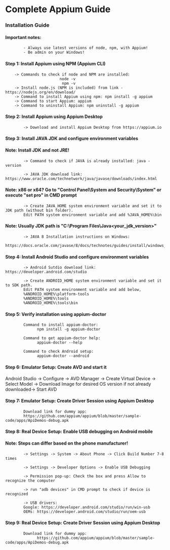 # Complete Appium Guide

### Installation Guide
#### Important notes: 
            - Always use latest versions of node, npm, with Appium!
            - Be admin on your Windows!


#### Step 1: Install Appium using NPM (Appium CLI)
        -> Commands to check if node and NPM are installed:
                            node -v
                             npm -v
        -> Install node.js (NPM is included) from link - https://nodejs.org/en/download/
        -> Command to install Appium using npm: npm install -g appium
        -> Command to start Appium: appium
        -> Command to uninstall Appium: npm uninstall -g appium


#### Step 2: Install Appium using Appium Desktop
            -> Download and install Appium Desktop from https://appium.io


#### Step 3: Install JAVA JDK and configure environment variables
#### Note: Install JDK and not JRE!
            -> Command to check if JAVA is already installed: java -version
            
            -> JAVA JDK download link: https://www.oracle.com/technetwork/java/javase/downloads/index.html
            
####  Note: x86 or x64? Go to "Control Panel\System and Security\System" or execute "set pro" in CMD prompt
            
            -> Create JAVA_HOME system environment variable and set it to JDK path (without bin folder). 
            Edit PATH system environment variable and add %JAVA_HOME%\bin
            
####  Note: Usually JDK path is "C:\Program Files\Java\<your_jdk_version>"
            
            -> JAVA 8 Installation instructions on Windows:
            https://docs.oracle.com/javase/8/docs/technotes/guides/install/windows_jdk_install.html#CHDEBCCJ


#### Step 4: Install Android Studio and configure environment variables
            -> Android Sutdio download link: https://developer.android.com/studio
            
            -> Create ANDROID_HOME system environment variable and set it to SDK path. 
            Edit PATH system environment variable and add below,
            %ANDROID_HOME%\platform-tools
            %ANDROID_HOME%\tools
            %ANDROID_HOME%\tools\bin


#### Step 5: Verify installation using appium-doctor
            Command to install appium-doctor: 
                  npm install -g appium-doctor
                  
            Command to get appium-doctor help:             
                  appium-doctor --help
                  
            Command to check Android setup: 
                  appium-doctor --android 


#### Step 6: Emulator Setup: Create AVD and start it 
  Android Studio -> Configure -> AVD Manager -> Create Virtual Device -> Select Model -> Download Image for desired OS version if not already downloaded-> Start AVD


#### Step 7: Emulator Setup: Create Driver Session using Appium Desktop
            Download link for dummy app:
            https://github.com/appium/appium/blob/master/sample-code/apps/ApiDemos-debug.apk


#### Step 8: Real Device Setup: Enable USB debugging on Android mobile
#### Note: Steps can differ based on the phone manufacturer!
            -> Settings -> System -> About Phone -> Click Build Number 7-8 times
            
            -> Settings -> Developer Options -> Enable USB Debugging
            
            -> Permission pop-up: Check the box and press Allow to recognize the computer
            
            -> run "adb devices" in CMD prompt to check if device is recognized
            
            -> USB drivers:
            Google: https://developer.android.com/studio/run/win-usb
            OEMs: https://developer.android.com/studio/run/oem-usb


#### Step 9: Real Device Setup: Create Driver Session using Appium Desktop
            Download link for dummy app:
                  https://github.com/appium/appium/blob/master/sample-code/apps/ApiDemos-debug.apk
